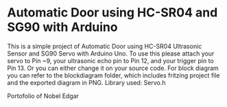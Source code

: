 # Automatic Door using HC-SR04 and SG90 with Arduino
This is a simple project of Automatic Door using HC-SR04 Ultrasonic Sensor and SG90 Servo with Arduino Uno. To use this please attach your servo to Pin ~9, your ultrasonic echo pin to Pin 12, and your trigger pin to Pin 13. Or you can either change it on your source code. For block diagram you can refer to the blockdiagram folder, which includes fritzing project file and the exported diagram in PNG.
Library used: Servo.h

Portofolio of Nobel Edgar